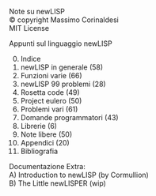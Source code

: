 Note su newLISP  
© copyright Massimo Corinaldesi  
MIT License  
    
Appunti sul linguaggio newLISP  
  
00) Indice  
01) newLISP in generale (58)  
02) Funzioni varie (66)  
03) newLISP 99 problemi (28)  
04) Rosetta code (49)  
05) Project eulero (50)  
06) Problemi vari (61)  
07) Domande programmatori (43)  
08) Librerie (6)  
09) Note libere (50)  
10) Appendici (20)  
11) Bibliografia  

Documentazione Extra:  
A) Introduction to newLISP (by Cormullion)  
B) The Little newLISPER (wip)  

